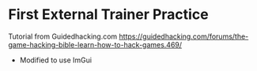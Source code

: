 # First External Trainer Practice
Tutorial from Guidedhacking.com https://guidedhacking.com/forums/the-game-hacking-bible-learn-how-to-hack-games.469/

- Modified to use ImGui